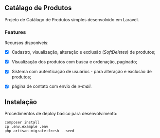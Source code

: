 ## Catálago de Produtos

Projeto de Catálogo de Produtos simples desenvolvido em Laravel.

### Features

Recursos disponíveis:

- [x] Cadastro, visualização, alteração e exclusão (*SoftDeletes*) de produtos;
- [x] Visualização dos produtos com busca e ordenação, paginado;
- [x] Sistema com autenticação de usuários - para alteração e exclusão de produtos;
- [x] página de contato com envio de *e-mail*.


## Instalação

Procedimentos de deploy básico para desenvolvimento:

    composer install
    cp .env.example .env
    php artisan migrate:fresh --seed


